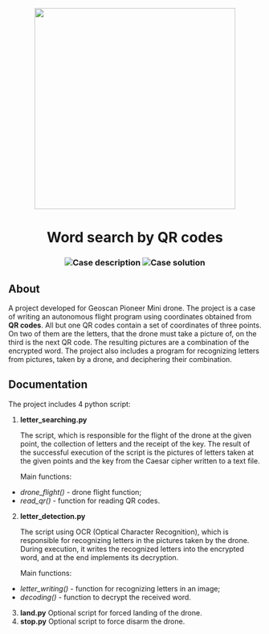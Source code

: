 <p align="center">
      <img src="http://sun9-87.userapi.com/c627118/v627118100/42db9/7ppi9z9xugg.jpg" width="400">
</p>
<h1 align="center">Word search by QR codes</a>
<h3 p align="center">
   <img src="" alt="Case description">
   <img src="" alt="Case solution">
</p>

## About
A project developed for Geoscan Pioneer Mini drone. The project is a case of writing an autonomous flight program using coordinates obtained from **QR codes**. All but one QR codes contain a set of coordinates of three points. On two of them are the letters, that the drone must take a picture of, on the third is the next QR code. The resulting pictures are a combination of the encrypted word. The project also includes a program for recognizing letters from pictures, taken by a drone, and deciphering their combination.

## Documentation
The project includes 4 python script:
1. **letter_searching.py** </p>
The script, which is responsible for the flight of the drone at the given point, the collection of letters and the receipt of the key. The result of the successful execution of the script is the pictures of letters taken at the given points and the key from the Caesar cipher written to a text file. </p>
Main functions:
- *drone_flight()* - drone flight function;
- *read_qr()* - function for reading QR codes.
2. **letter_detection.py** </p>
The script using OCR (Optical Character Recognition), which is responsible for recognizing letters in the pictures taken by the drone. During execution, it writes the recognized letters into the encrypted word, and at the end implements its decryption. </p>
Main functions:
- *letter_writing()* - function for recognizing letters in an image;
- *decoding()* - function to decrypt the received word.
3. **land.py**
Optional script for forced landing of the drone.
4. **stop.py**
Optional script to force disarm the drone.
